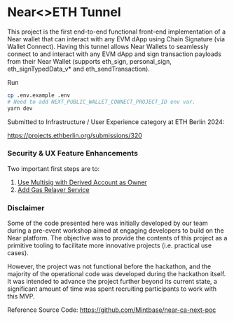 
# Near<>ETH Tunnel

This project is the first end-to-end functional front-end implementation of a Near wallet that can interact with any EVM dApp using Chain Signature (via Wallet Connect). Having this tunnel allows Near Wallets to seamlessly connect to and interact with any EVM dApp and sign transaction payloads from their Near Wallet (supports eth_sign, personal_sign, eth_signTypedData_v* and eth_sendTransaction).

Run 
```sh
cp .env.example .env
# Need to add NEXT_PUBLIC_WALLET_CONNECT_PROJECT_ID env var.
yarn dev 
```

Submitted to Infrastructure / User Experience category at ETH Berlin 2024: 

https://projects.ethberlin.org/submissions/320


### Security & UX Feature Enhancements

Two important first steps are to:

1. [Use Multisig with Derived Account as Owner](https://github.com/bh2smith/neareth-tunnel/issues/2)
2. [Add Gas Relayer Service](https://github.com/bh2smith/neareth-tunnel/issues/1)

### Disclaimer 

Some of the code presented here was initially developed by our team during a pre-event workshop aimed at engaging developers to build on the Near platform. The objective was to provide the contents of this project as a primitive tooling to facilitate more innovative projects (i.e. practical use cases).

However, the project was not functional before the hackathon, and the majority of the operational code was developed during the hackathon itself. It was intended to advance the project further beyond its current state, a significant amount of time was spent recruiting participants to work with this MVP.

Reference Source Code: https://github.com/Mintbase/near-ca-next-poc
